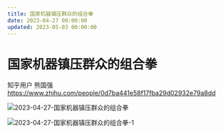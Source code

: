 ```yaml
---
title: 国家机器镇压群众的组合拳
date: 2023-04-27 00:00:00
updated: 2023-05-03 00:00:00
---
```


# 国家机器镇压群众的组合拳

知乎用户 熊国强 https://www.zhihu.com/people/0d7ba441e58f17fba29d02932e79a8dd

![2023-04-27-国家机器镇压群众的组合拳](assets/2023-04-27-国家机器镇压群众的组合拳.jpeg)

![2023-04-27-国家机器镇压群众的组合拳-1](assets/2023-04-27-国家机器镇压群众的组合拳-1.jpeg)

